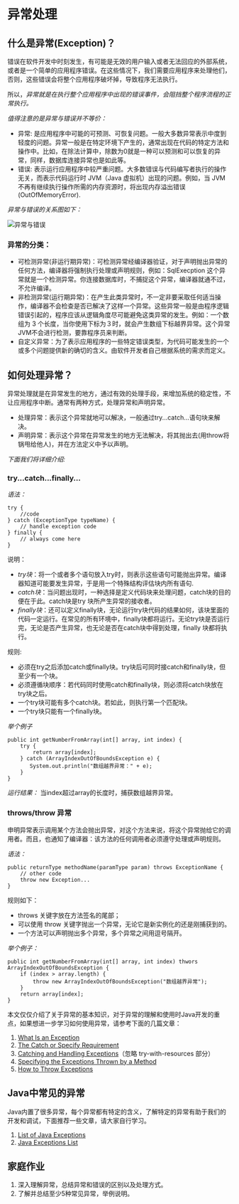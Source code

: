 # 异常处理

## 什么是异常(Exception)？

错误在软件开发中时刻发生，有可能是无效的用户输入或者无法回应的外部系统，或者是一个简单的应用程序错误。在这些情况下，我们需要应用程序来处理他们，否则，这些错误会将整个应用程序破坏掉，导致程序无法执行。

所以，*异常就是在执行整个应用程序中出现的错误事件，会阻挡整个程序流程的正常执行。*

*值得注意的是异常与错误并不等价：*

* 异常: 是应用程序中可能的可预测、可恢复问题。一般大多数异常表示中度到轻度的问题。异常一般是在特定环境下产生的，通常出现在代码的特定方法和操作中。比如，在除法计算中，除数为0就是一种可以预测和可以恢复的异常，同样，数据库连接异常也是如此等。
* 错误: 表示运行应用程序中较严重问题。大多数错误与代码编写者执行的操作无关，而表示代码运行时 JVM（Java 虚拟机）出现的问题。例如，当 JVM 不再有继续执行操作所需的内存资源时，将出现内存溢出错误(OutOfMemoryError).

*异常与错误的关系图如下：*

![异常与错误](http://ww1.sinaimg.cn/large/af4e9f79ly1fy0eejzl6sj20fe0bitd3.jpg)

### 异常的分类：

* 可检测异常(非运行期异常)：可检测异常经编译器验证，对于声明抛出异常的任何方法，编译器将强制执行处理或声明规则，例如：SqlExecption 这个异常就是一个检测异常。你连接数据库时，不捕捉这个异常，编译器就通不过，不允许编译。
* 非检测异常(运行期异常)：在产生此类异常时，不一定非要采取任何适当操作，编译器不会检查是否已解决了这样一个异常。这些异常一般是由程序逻辑错误引起的，程序应该从逻辑角度尽可能避免这类异常的发生。例如：一个数组为 3 个长度，当你使用下标为３时，就会产生数组下标越界异常。这个异常JVM不会进行检测，要靠程序员来判断。
* 自定义异常：为了表示应用程序的一些特定错误类型，为代码可能发生的一个或多个问题提供新的确切的含义。由软件开发者自己根据系统的需求而定义。

## 如何处理异常？

异常处理就是在异常发生的地方，通过有效的处理手段，来增加系统的稳定性，不让应用程序中断。通常有两种方式，处理异常和声明异常。

* 处理异常：表示这个异常就地可以解决，一般通过try...catch...语句块来解决。
* 声明异常：表示这个异常在异常发生的地方无法解决，将其抛出去(用throw将锅甩给他人)，并在方法定义中予以声明。

*下面我们将详细介绍:*

### try...catch...finally...

*语法：*
```
try {
    //code
} catch (ExceptionType typeName) {
    // handle exception code
} finally {
    // always come here
}
```

说明：

* *try块*：将一个或者多个语句放入try时，则表示这些语句可能抛出异常。编译器知道可能要发生异常，于是用一个特殊结构评估块内所有语句.
* *catch块*：当问题出现时，一种选择是定义代码块来处理问题，catch块的目的便在于此。catch块是try 块所产生异常的接收者。
* *finally块*：还可以定义finally块，无论运行try块代码的结果如何，该块里面的代码一定运行。在常见的所有环境中，finally块都将运行。无论try块是否运行完，无论是否产生异常，也无论是否在catch块中得到处理，finally 块都将执行。

规则:

* 必须在try之后添加catch或finally块。try块后可同时接catch和finally块，但至少有一个块。
* 必须遵循块顺序：若代码同时使用catch和finally块，则必须将catch块放在try块之后。
* 一个try块可能有多个catch块。若如此，则执行第一个匹配块。
* 一个try块只能有一个finally块。

*举个例子*

```
public int getNumberFromArray(int[] array, int index) {
    try {
        return array[index];
    } catch (ArrayIndexOutOfBoundsException e) {
       System.out.println("数组越界异常：" + e);
    }
}
```

*运行结果：* 当index超过array的长度时，捕获数组越界异常。

### throws/throw 异常

申明异常表示调用某个方法会抛出异常，对这个方法来说，将这个异常抛给它的调用者。而且，也通知了编译器：该方法的任何调用者必须遵守处理或声明规则。

*语法：*

```
public returnType methodName(paramType param) throws ExceptionName {
    // other code
    throw new Exception...
}
```
规则如下：

* throws 关键字放在方法签名的尾部；
* 可以使用 throw 关键字抛出一个异常，无论它是新实例化的还是刚捕获到的。
* 一个方法可以声明抛出多个异常，多个异常之间用逗号隔开。

*举个例子：*

```
public int getNumberFromArray(int[] array, int index) thwors ArrayIndexOutOfBoundsException {
    if (index > array.length) {
        throw new ArrayIndexOutOfBoundsException("数组越界异常");
    }
    return array[index];
}
```

本文仅仅介绍了关于异常的基本知识，对于异常的理解和使用时Java开发的重点，如果想进一步学习如何使用异常，请参考下面的几篇文章：

1. [What Is an Exception](https://docs.oracle.com/javase/tutorial/essential/exceptions/definition.html)
2. [The Catch or Specify Requirement](https://docs.oracle.com/javase/tutorial/essential/exceptions/catchOrDeclare.html)
3. [Catching and Handling Exceptions](https://docs.oracle.com/javase/tutorial/essential/exceptions/handling.html)（忽略 try-with-resources 部分）
4. [Specifying the Exceptions Thrown by a Method](https://docs.oracle.com/javase/tutorial/essential/exceptions/declaring.html)
5. [How to Throw Exceptions](https://docs.oracle.com/javase/tutorial/essential/exceptions/throwing.html)

## Java中常见的异常

Java内置了很多异常，每个异常都有特定的含义，了解特定的异常有助于我们的开发和调试，下面推荐一些文章，请大家自行学习。

1. [List of Java Exceptions](https://programming.guide/java/list-of-java-exceptions.html)
2. [Java Exceptions List](https://examples.javacodegeeks.com/java-exceptions-list-example/#javaExceptions)

## 家庭作业

1. 深入理解异常，总结异常和错误的区别以及处理方式。
2. 了解并总结至少5种常见异常，举例说明。
